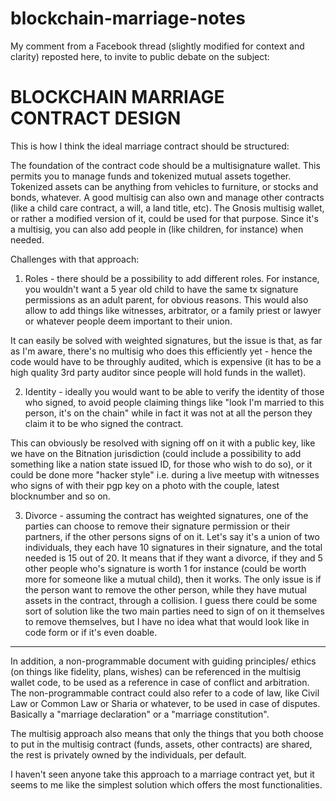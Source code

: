 # blockchain-marriage-notes

My comment from a Facebook thread (slightly modified for context and clarity) reposted here, to invite to public debate on the subject:

# BLOCKCHAIN MARRIAGE CONTRACT DESIGN

This is how I think the ideal marriage contract should be structured:

The foundation of the contract code should be a multisignature wallet. This permits you to manage funds and tokenized mutual assets together. Tokenized assets can be anything from vehicles to furniture, or stocks and bonds, whatever. A good multisig can also own and manage other contracts (like a child care contract, a will, a land title, etc). The Gnosis multisig wallet, or rather a modified version of it, could be used for that purpose. Since it's a multisig, you can also add people in (like children, for instance) when needed.

Challenges with that approach:

1. Roles - there should be a possibility to add different roles. For instance, you wouldn't want a 5 year old child to have the same tx signature permissions as an adult parent, for obvious reasons. This would also allow to add things like witnesses, arbitrator, or a family priest or lawyer or whatever people deem important to their union.

It can easily be solved with weighted signatures, but the issue is that, as far as I'm aware, there's no multisig who does this efficiently yet - hence the code would have to be throughly audited, which is expensive (it has to be a high quality 3rd party auditor since people will hold funds in the wallet).

2. Identity - ideally you would want to be able to verify the identity of those who signed, to avoid people claiming things like "look I'm married to this person, it's on the chain" while in fact it was not at all the person they claim it to be who signed the contract.

This can obviously be resolved with signing off on it with a public key, like we have on the Bitnation jurisdiction (could include a possibility to add something like a nation state issued ID, for those who wish to do so), or it could be done more "hacker style" i.e. during a live meetup with witnesses who signs of with their pgp key on a photo with the couple, latest blocknumber and so on.

3. Divorce - assuming the contract has weighted signatures, one of the parties can choose to remove their signature permission or their partners, if the other persons signs of on it. Let's say it's a union of two individuals, they each have 10 signatures in their signature, and the total needed is 15 out of 20. It means that if they want a divorce, if they and 5 other people who's signature is worth 1 for instance (could be worth more for someone like a mutual child), then it works. The only issue is if the person want to remove the other person, while they have mutual assets in the contract, through a collision. I guess there could be some sort of solution like the two main parties need to sign of on it themselves to remove themselves, but I have no idea what that would look like in code form or if it's even doable.

--------

In addition, a non-programmable document with guiding principles/ ethics (on things like fidelity, plans, wishes) can be referenced in the multisig wallet code, to be used as a reference in case of conflict and arbitration. The non-programmable contract could also refer to a code of law, like Civil Law or Common Law or Sharia or whatever, to be used in case of disputes. Basically a "marriage declaration" or a "marriage constitution".

The multisig approach also means that only the things that you both choose to put in the multisig contract (funds, assets, other contracts) are shared, the rest is privately owned by the individuals, per default.

I haven't seen anyone take this approach to a marriage contract yet, but it seems to me like the simplest solution which offers the most functionalities.
